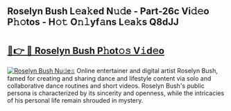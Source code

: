 ## Roselyn Bush L𝚎a𝚔ed N𝚞𝚍e - Part-26c Vi𝚍𝚎o P𝚑𝚘tos - H𝚘𝚝 O𝚗𝚕yf𝚊ns L𝚎a𝚔s Q8dJJ

# <h2><a href="http://kf4bffe.oniu.top/?m=Roselyn+Bush">🔗👉 🔴 Roselyn Bush P𝚑ot𝚘𝚜 V𝚒d𝚎o</a></h2>

[![Roselyn Bush Nu𝚍e𝚜](https://i.imgur.com/0qMVB7G.gif)](http://kf4bffe.oniu.top/?m=Roselyn+Bush)
Online entertainer and digital artist Roselyn Bush, famed for creating and sharing dance and lifestyle content via solo and collaborative dance routines and short videos. Roselyn Bush's public persona is characterized by its sincerity and openness, while the intricacies of his personal life remain shrouded in mystery.  
